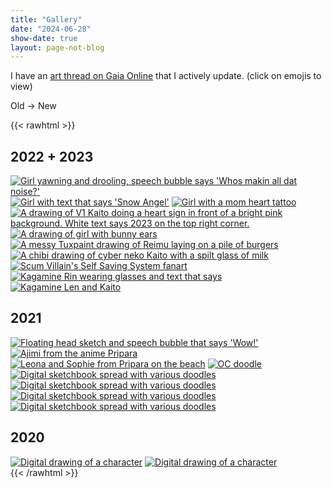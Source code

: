 ```yaml
---
title: "Gallery"
date: "2024-06-28"
show-date: true
layout: page-not-blog
---
```


I have an [art thread on Gaia Online](https://www.gaiaonline.com/forum/gaian-art-gallery/_-sketchbook/t.114018696/) that I actively update. (click on emojis to view) 

Old -> New

{{< rawhtml >}}
<div id="gallery">
<h2>2022 + 2023</h2>
<a href="/img/gallery/2022/1.jpg" data-lightbox="2022"><img src="/img/gallery/2022/1-thumb.jpg"
        alt="Girl yawning and drooling, speech bubble says 'Whos makin all dat noise?'"></a>
<a href="/img/gallery/2022/2.jpg" data-lightbox="2022"><img src="/img/gallery/2022/2-thumb.jpg"
        alt="Girl with text that says 'Snow Angel'"></a>
<a href="/img/gallery/2022/3.jpg" data-lightbox="2022" data-title="idk what to say about these drawings!"><img
        src="/img/gallery/2022/3-thumb.jpg" alt="Girl with a mom heart tattoo"></a>
<a href="/img/gallery/2023/1.jpg" data-lightbox="2022" data-title="kaito for chai (chezimu)"><img
        src="/img/gallery/2023/1-thumb.jpg"
        alt="A drawing of V1 Kaito doing a heart sign in front of a bright pink background. White text says 2023 on the top right corner."></a>
<a href="/img/gallery/2023/2.jpg" data-lightbox="2022" data-title="bunny guhlll doodle"><img
        src="/img/gallery/2023/2-thumb.jpg" alt="A drawing of girl with bunny ears"></a>
<a href="/img/gallery/2023/3.jpg" data-lightbox="2022" data-title="burger queen reimu"><img
        src="/img/gallery/2023/3-thumb.jpg" alt="A messy Tuxpaint drawing of Reimu laying on a pile of burgers"></a>
<a href="/img/gallery/2023/4.jpg" data-lightbox="2022" data-title="another kaito for chai! (chezimu)"><img
        src="/img/gallery/2023/4-thumb.jpg" alt="A chibi drawing of cyber neko Kaito with a spilt glass of milk"></a>
<a href="/img/gallery/2023/5.jpg" data-lightbox="2022" data-title="svsss doodle :p"><img
        src="/img/gallery/2023/5-thumb.jpg" alt="Scum Villain's Self Saving System fanart"></a>
<a href="/img/gallery/2023/6.jpg" data-lightbox="2022" data-title=":B"><img
        src="/img/gallery/2023/6-thumb.jpg" alt="Kagamine Rin wearing glasses and text that says "euRINka!"></a>
<a href="/img/gallery/2023/7.jpg" data-lightbox="2022" data-title="pic for chezimu <3"><img
        src="/img/gallery/2023/7-thumb.jpg" alt="Kagamine Len and Kaito"></a>
<h2>2021</h2>
<a href="/img/gallery/2021/1.jpg" data-lightbox="2021" data-title="doodle"><img src="/img/gallery/2021/1-thumb.jpg"
        alt="Floating head sketch and speech bubble that says 'Wow!'"></a>
<a href="/img/gallery/2021/2.jpg" data-lightbox="2021" data-title="ajimi from pripara!"><img
        src="/img/gallery/2021/2-thumb.jpg" alt="Ajimi from the anime Pripara"></a>
<a href="/img/gallery/2021/3.jpg" data-lightbox="2021" data-title="leophie beach slay"><img
        src="/img/gallery/2021/3-thumb.jpg" alt="Leona and Sophie from Pripara on the beach"></a>
<a href="/img/gallery/2021/4.jpg" data-lightbox="2021" data-title="oc doodle"><img src="/img/gallery/2021/4-thumb.jpg"
        alt="OC doodle"></a>
<a href="/img/gallery/2021/5.jpg" data-lightbox="2021" data-title="digital sketchbook thing"><img
        src="/img/gallery/2021/5-thumb.jpg" alt="Digital sketchbook spread with various doodles"></a>
<a href="/img/gallery/2021/6.jpg" data-lightbox="2021"><img src="/img/gallery/2021/6-thumb.jpg"
        alt="Digital sketchbook spread with various doodles"></a>
<a href="/img/gallery/2021/7.jpg" data-lightbox="2021"><img src="/img/gallery/2021/7-thumb.jpg"
        alt="Digital sketchbook spread with various doodles"></a>
<a href="/img/gallery/2021/8.jpg" data-lightbox="2021"><img src="/img/gallery/2021/8-thumb.jpg"
        alt="Digital sketchbook spread with various doodles"></a>

<h2>2020</h2>
<a href="/img/gallery/2020/1.jpg" data-lightbox="2020" data-title="alien oc lol"><img
        src="/img/gallery/2020/1-thumb.jpg" alt="Digital drawing of a character "></a>
<a href="/img/gallery/2020/2.jpg" data-lightbox="2020" data-title="another oc"><img src="/img/gallery/2020/2-thumb.jpg"
        alt="Digital drawing of a character"></a>
</div>
<script src="/lightbox/lightbox-plus-jquery.min.js"></script>
{{< /rawhtml >}}
